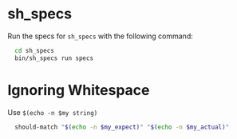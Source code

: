 # sh\_specs


Run the specs for `sh_specs` with the following command:

```sh
  cd sh_specs
  bin/sh_specs run specs
```

Ignoring Whitespace
=======================

Use `$(echo -n $my string)`

```sh
  should-match "$(echo -n $my_expect)" "$(echo -n $my_actual)"
```

